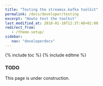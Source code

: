 ```yaml
---
title: "Testing the streamsx.kafka toolkit"
permalink: /docs/developer/testing
excerpt: "Howto test the toolkit"
last_modified_at: 2018-01-10T12:37:48+01:00
redirect_from:
   - /theme-setup/
sidebar:
   nav: "developerdocs"
---
```

{% include toc %}
{% include editme %}

### TODO

This page is under construction.
